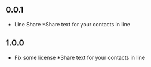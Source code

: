 ## 0.0.1

* Line Share
*Share text for your contacts in line

## 1.0.0

* Fix some license
*Share text for your contacts in line
